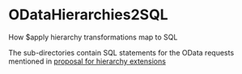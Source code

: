 # ODataHierarchies2SQL
How $apply hierarchy transformations map to SQL

The sub-directories contain SQL statements for the OData requests mentioned in [proposal for hierarchy extensions](https://www.oasis-open.org/apps/org/workgroup/odata/download.php/67260/Enhanced%20support%20for%20hierarchy%20use%20cases.docx)


